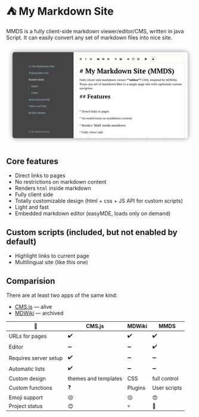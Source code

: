 :tent: My Markdown Site
================

MMDS is a fully client-side markdown viewer/editor/CMS, written in java Script. It can easily convert any set of markdown files into nice site. 

![screenshot](screen.png)

Core features
-----------
* Direct links to pages
* No restrictions on markdown content 
* Renders `html` inside markdown
* Fully client side 
* Totally customizable design (html + css + JS API for custom scripts)
* Light and fast
* Embedded markdown editor (easyMDE, loads only on demand) 

## Custom scripts (included, but not enabled by default)
* Highlight links to current page
* Multilingual site (like this one)



Comparision
--------------------
There are at least two apps of the same kind:
* [CMS.js](https://github.com/chrisdiana/cms.js) — alive
* [MDWiki](https://github.com/Dynalon/mdwiki) — archived
 
|  :wrench:  | CMS.js | MDWiki | MMDS |
|-------|-----|-----|------|
| URLs for pages | :heavy_check_mark: | :heavy_check_mark: | :heavy_check_mark:|
| Editor | :heavy_minus_sign:  | :heavy_minus_sign: | :heavy_check_mark: |
| Requires server setup | :heavy_check_mark: | :heavy_minus_sign: | :heavy_minus_sign: |
| Automatic lists | :heavy_check_mark: | :heavy_minus_sign: | :heavy_minus_sign: |
| Custom design | themes and templates | CSS | full control |
| Custom functions| :question: | Plugins | User scripts |
| Emoji support | :unamused: | :unamused: | :heart_eyes: |
| Project status | :blush: |  :skull: | :baby: |


